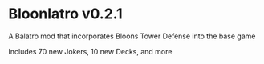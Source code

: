# Bloonlatro v0.2.1

A Balatro mod that incorporates Bloons Tower Defense into the base game

Includes 70 new Jokers, 10 new Decks, and more